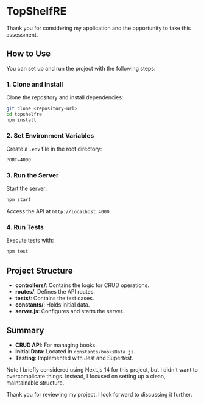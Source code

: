 # TopShelfRE

Thank you for considering my application and the opportunity to take this assessment.

## How to Use

You can set up and run the project with the following steps:

### 1. Clone and Install

Clone the repository and install dependencies:

```sh
git clone <repository-url>
cd topshelfre
npm install
```

### 2. Set Environment Variables

Create a `.env` file in the root directory:

```dotenv
PORT=4000
```

### 3. Run the Server

Start the server:

```sh
npm start
```

Access the API at `http://localhost:4000`.

### 4. Run Tests

Execute tests with:

```sh
npm test
```

## Project Structure

- **controllers/**: Contains the logic for CRUD operations.
- **routes/**: Defines the API routes.
- **tests/**: Contains the test cases.
- **constants/**: Holds initial data.
- **server.js**: Configures and starts the server.

## Summary

- **CRUD API**: For managing books.
- **Initial Data**: Located in `constants/booksData.js`.
- **Testing**: Implemented with Jest and Supertest.


Note I briefly considered using Next.js 14 for this project, but I didn't want to overcomplicate things. Instead, I focused on setting up a clean, maintainable structure.


Thank you for reviewing my project. I look forward to discussing it further.
